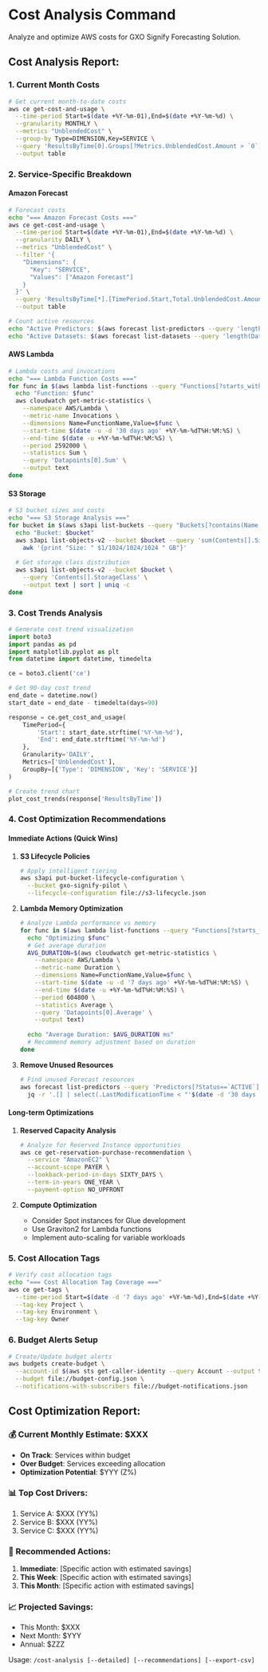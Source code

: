 # Cost Analysis Command

Analyze and optimize AWS costs for GXO Signify Forecasting Solution.

## Cost Analysis Report:

### 1. Current Month Costs
```bash
# Get current month-to-date costs
aws ce get-cost-and-usage \
  --time-period Start=$(date +%Y-%m-01),End=$(date +%Y-%m-%d) \
  --granularity MONTHLY \
  --metrics "UnblendedCost" \
  --group-by Type=DIMENSION,Key=SERVICE \
  --query 'ResultsByTime[0].Groups[?Metrics.UnblendedCost.Amount > `0`].[Keys[0],Metrics.UnblendedCost.Amount]' \
  --output table
```

### 2. Service-Specific Breakdown

#### Amazon Forecast
```bash
# Forecast costs
echo "=== Amazon Forecast Costs ==="
aws ce get-cost-and-usage \
  --time-period Start=$(date +%Y-%m-01),End=$(date +%Y-%m-%d) \
  --granularity DAILY \
  --metrics "UnblendedCost" \
  --filter '{
    "Dimensions": {
      "Key": "SERVICE",
      "Values": ["Amazon Forecast"]
    }
  }' \
  --query 'ResultsByTime[*].[TimePeriod.Start,Total.UnblendedCost.Amount]' \
  --output table

# Count active resources
echo "Active Predictors: $(aws forecast list-predictors --query 'length(Predictors)' --output text)"
echo "Active Datasets: $(aws forecast list-datasets --query 'length(Datasets)' --output text)"
```

#### AWS Lambda
```bash
# Lambda costs and invocations
echo "=== Lambda Function Costs ==="
for func in $(aws lambda list-functions --query "Functions[?starts_with(FunctionName, 'gxo-signify')].FunctionName" --output text); do
  echo "Function: $func"
  aws cloudwatch get-metric-statistics \
    --namespace AWS/Lambda \
    --metric-name Invocations \
    --dimensions Name=FunctionName,Value=$func \
    --start-time $(date -u -d '30 days ago' +%Y-%m-%dT%H:%M:%S) \
    --end-time $(date -u +%Y-%m-%dT%H:%M:%S) \
    --period 2592000 \
    --statistics Sum \
    --query 'Datapoints[0].Sum' \
    --output text
done
```

#### S3 Storage
```bash
# S3 bucket sizes and costs
echo "=== S3 Storage Analysis ==="
for bucket in $(aws s3api list-buckets --query "Buckets[?contains(Name, 'gxo-signify')].Name" --output text); do
  echo "Bucket: $bucket"
  aws s3api list-objects-v2 --bucket $bucket --query 'sum(Contents[].Size)' --output text | \
    awk '{print "Size: " $1/1024/1024/1024 " GB"}'
  
  # Get storage class distribution
  aws s3api list-objects-v2 --bucket $bucket \
    --query 'Contents[].StorageClass' \
    --output text | sort | uniq -c
done
```

### 3. Cost Trends Analysis
```python
# Generate cost trend visualization
import boto3
import pandas as pd
import matplotlib.pyplot as plt
from datetime import datetime, timedelta

ce = boto3.client('ce')

# Get 90-day cost trend
end_date = datetime.now()
start_date = end_date - timedelta(days=90)

response = ce.get_cost_and_usage(
    TimePeriod={
        'Start': start_date.strftime('%Y-%m-%d'),
        'End': end_date.strftime('%Y-%m-%d')
    },
    Granularity='DAILY',
    Metrics=['UnblendedCost'],
    GroupBy=[{'Type': 'DIMENSION', 'Key': 'SERVICE'}]
)

# Create trend chart
plot_cost_trends(response['ResultsByTime'])
```

### 4. Cost Optimization Recommendations

#### Immediate Actions (Quick Wins)
1. **S3 Lifecycle Policies**
   ```bash
   # Apply intelligent tiering
   aws s3api put-bucket-lifecycle-configuration \
     --bucket gxo-signify-pilot \
     --lifecycle-configuration file://s3-lifecycle.json
   ```

2. **Lambda Memory Optimization**
   ```bash
   # Analyze Lambda performance vs memory
   for func in $(aws lambda list-functions --query "Functions[?starts_with(FunctionName, 'gxo-signify')].FunctionName" --output text); do
     echo "Optimizing $func"
     # Get average duration
     AVG_DURATION=$(aws cloudwatch get-metric-statistics \
       --namespace AWS/Lambda \
       --metric-name Duration \
       --dimensions Name=FunctionName,Value=$func \
       --start-time $(date -u -d '7 days ago' +%Y-%m-%dT%H:%M:%S) \
       --end-time $(date -u +%Y-%m-%dT%H:%M:%S) \
       --period 604800 \
       --statistics Average \
       --query 'Datapoints[0].Average' \
       --output text)
     
     echo "Average Duration: $AVG_DURATION ms"
     # Recommend memory adjustment based on duration
   done
   ```

3. **Remove Unused Resources**
   ```bash
   # Find unused Forecast resources
   aws forecast list-predictors --query 'Predictors[?Status==`ACTIVE`]' | \
     jq -r '.[] | select(.LastModificationTime < "'$(date -d '30 days ago' --iso-8601)'")'
   ```

#### Long-term Optimizations
1. **Reserved Capacity Analysis**
   ```bash
   # Analyze for Reserved Instance opportunities
   aws ce get-reservation-purchase-recommendation \
     --service "AmazonEC2" \
     --account-scope PAYER \
     --lookback-period-in-days SIXTY_DAYS \
     --term-in-years ONE_YEAR \
     --payment-option NO_UPFRONT
   ```

2. **Compute Optimization**
   - Consider Spot instances for Glue development
   - Use Graviton2 for Lambda functions
   - Implement auto-scaling for variable workloads

### 5. Cost Allocation Tags
```bash
# Verify cost allocation tags
echo "=== Cost Allocation Tag Coverage ==="
aws ce get-tags \
  --time-period Start=$(date -d '7 days ago' +%Y-%m-%d),End=$(date +%Y-%m-%d) \
  --tag-key Project \
  --tag-key Environment \
  --tag-key Owner
```

### 6. Budget Alerts Setup
```bash
# Create/Update budget alerts
aws budgets create-budget \
  --account-id $(aws sts get-caller-identity --query Account --output text) \
  --budget file://budget-config.json \
  --notifications-with-subscribers file://budget-notifications.json
```

## Cost Optimization Report:

### 💰 Current Monthly Estimate: $XXX
- **On Track**: Services within budget
- **Over Budget**: Services exceeding allocation
- **Optimization Potential**: $YYY (Z%)

### 📊 Top Cost Drivers:
1. Service A: $XXX (YY%)
2. Service B: $XXX (YY%)
3. Service C: $XXX (YY%)

### 🎯 Recommended Actions:
1. **Immediate**: [Specific action with estimated savings]
2. **This Week**: [Specific action with estimated savings]
3. **This Month**: [Specific action with estimated savings]

### 📈 Projected Savings:
- This Month: $XXX
- Next Month: $YYY
- Annual: $ZZZ

Usage: `/cost-analysis [--detailed] [--recommendations] [--export-csv]`